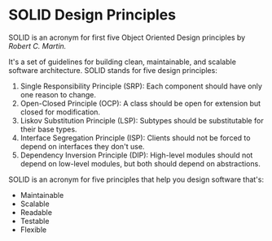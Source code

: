 # SOLID Design Principles

SOLID is an acronym for first five Object Oriented Design principles by *Robert C. Martin.*

It's a set of guidelines for building clean, maintainable, and scalable software architecture. SOLID stands for five design principles:

1. Single Responsibility Principle (SRP): Each component should have only one reason to change.
2. Open-Closed Principle (OCP): A class should be open for extension but closed for modification.
3. Liskov Substitution Principle (LSP): Subtypes should be substitutable for their base types.
4. Interface Segregation Principle (ISP): Clients should not be forced to depend on interfaces they don't use.
5. Dependency Inversion Principle (DIP): High-level modules should not depend on low-level modules, but both should depend on abstractions.

SOLID is an acronym for five principles that help you design software that's:
- Maintainable
- Scalable
- Readable
- Testable
- Flexible
  
